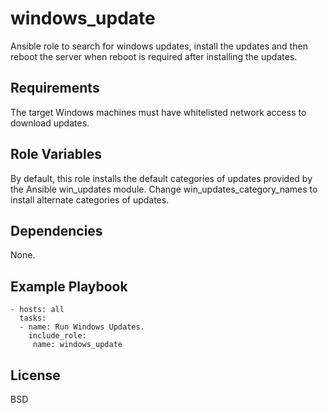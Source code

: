 windows_update
=========

Ansible role to search for windows updates, install the updates and then reboot the server when reboot is required after installing the updates.

Requirements
------------

The target Windows machines must have whitelisted network access to download updates.

Role Variables
--------------

By default, this role installs the default categories of updates provided by the Ansible win_updates module. Change win_updates_category_names to install alternate categories of updates.

Dependencies
------------

None.

Example Playbook
----------------
```
- hosts: all
  tasks:
  - name: Run Windows Updates.
    include_role:
     name: windows_update
```
License
-------

BSD


